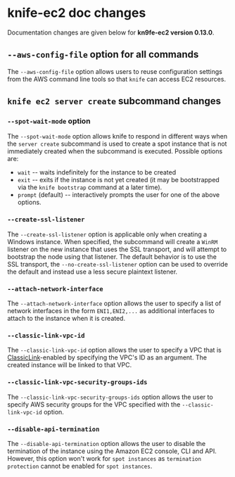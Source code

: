 <!---
This file is reset everytime when a new release is done. Contents of this file is for the currently unreleased version.
-->

# knife-ec2 doc changes

Documentation changes are given below for **kn9fe-ec2 version 0.13.0**.

## `--aws-config-file` option for all commands

The `--aws-config-file` option allows users to reuse configuration settings from the AWS command line tools so that `knife` can access EC2 resources.

## `knife ec2 server create` subcommand changes

### `--spot-wait-mode` option

The `--spot-wait-mode` option allows knife to respond in different ways when the `server create` subcommand is used to create a spot instance that is not immediately created when the subcommand is executed. Possible options are:

* `wait` -- waits indefinitely for the instance to be created
* `exit` -- exits if the instance is not yet created (it may be bootstrapped via the `knife bootstrap` command at a later time).
* `prompt` (default) -- interactively prompts the user for one of the above options.

### `--create-ssl-listener`
The `--create-ssl-listener` option is applicable only when creating a Windows instance. When specified, the subcommand will create a `WinRM` listener on the new instance that uses the SSL transport, and will attempt to bootstrap the node using that listener. The default behavior is to use the SSL transport, the `--no-create-ssl-listener` option can be used to override the default and instead use a less secure plaintext listener.

### `--attach-network-interface`
The `--attach-network-interface` option allows the user to specify a list of network interfaces in the form `ENI1,ENI2,...` as additional interfaces to attach to the instance when it is created.

### `--classic-link-vpc-id`
The `--classic-link-vpc-id` option allows the user to specify a VPC that is [ClassicLink](http://docs.aws.amazon.com/AWSEC2/latest/UserGuide/vpc-classiclink.html)-enabled by specifying the VPC's ID as an argument. The created instance will be linked to that VPC.

### `--classic-link-vpc-security-groups-ids`
The `--classic-link-vpc-security-groups-ids` option allows the user to specify AWS security groups for the VPC specified with the `--classic-link-vpc-id` option.

### `--disable-api-termination`
The `--disable-api-termination` option allows the user to disable the termination of the instance using the Amazon EC2 console, CLI and API. However, this option won't work for `spot instances` as `termination protection` cannot be enabled for `spot instances`.
